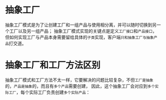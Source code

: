 # 抽象工厂
抽象工厂模式是为了让创建工厂和一组产品与使用相分离，并可以随时切换到另一个工厂以及另一组产品；
抽象工厂模式实现的关键点是定义`工厂接口`和`产品接口`，但如何实现工厂与产品本身需要留给具体的`子类`实现，客户端`只和抽象工厂与抽象产品`打交道。
# 抽象工厂和工厂方法区别
抽象工厂模式和工厂方法不太一样，它要解决的问题比较复杂，不但`工厂是抽象`的，`产品是抽象`的，而且有`多个产品`需要创建，
因此，这个抽象工厂会对应到`多个实际工厂`，每个实际工厂负责创建`多个实际产品`：
